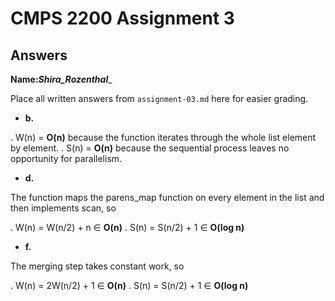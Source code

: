 # CMPS 2200 Assignment 3
## Answers

**Name:**___Shira_Rozenthal____


Place all written answers from `assignment-03.md` here for easier grading.


- **b.**

. W(n) = **O(n)** because the function iterates through the whole list element by element.
. S(n) = **O(n)** because the sequential process leaves no opportunity for parallelism. 



- **d.**

The function maps the parens_map function on every element in the list and then implements scan, so

.  W(n) = W(n/2) + n ∈ **O(n)**
.  S(n) = S(n/2) + 1 ∈ **O(log n)**


- **f.**

The merging step takes constant work, so

. W(n) = 2W(n/2) + 1 ∈ **O(n)** 
. S(n) = S(n/2) + 1 ∈ **O(log n)**
